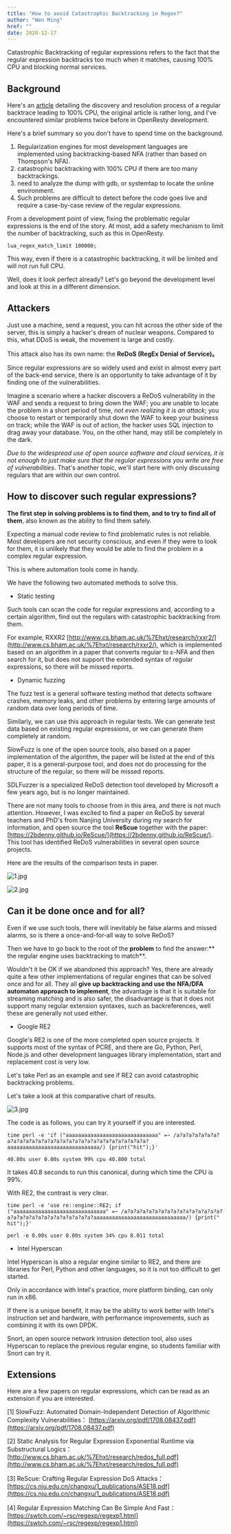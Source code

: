 ```yaml
---
title: "How to avoid Catastrophic Backtracking in Regex?"
author: "Wen Ming"
href: ""
date: 2020-12-17
---
```


Catastrophic Backtracking of regular expressions refers to the fact that the regular expression backtracks too much when it matches, causing 100% CPU and blocking normal services.

## Background

Here's an [article](https://zhuanlan.zhihu.com/p/38229530) detailing the discovery and resolution process of a regular backtrace leading to 100% CPU, the original article is rather long, and I've encountered similar problems twice before in OpenResty development.

Here's a brief summary so you don't have to spend time on the background.

1. Regularization engines for most development languages are implemented using backtracking-based NFA (rather than based on Thompson's NFA).
2. catastrophic backtracking with 100% CPU if there are too many backtrackings.
3. need to analyze the dump with gdb, or systemtap to locate the online environment.
4. Such problems are difficult to detect before the code goes live and require a case-by-case review of the regular expressions.

From a development point of view, fixing the problematic regular expressions is the end of the story. At most, add a safety mechanism to limit the number of backtracking, such as this in OpenResty.

    lua_regex_match_limit 100000;

This way, even if there is a catastrophic backtracking, it will be limited and will not run full CPU.

Well, does it look perfect already? Let's go beyond the development level and look at this in a different dimension.

## Attackers

Just use a machine, send a request, you can hit across the other side of the server, this is simply a hacker's dream of nuclear weapons. Compared to this, what DDoS is weak, the movement is large and costly.

This attack also has its own name: the **ReDoS (RegEx Denial of Service)。**

Since regular expressions are so widely used and exist in almost every part of the back-end service, there is an opportunity to take advantage of it by finding one of the vulnerabilities.

Imagine a scenario where a hacker discovers a ReDoS vulnerability in the WAF and sends a request to bring down the WAF; you are unable to locate the problem in a short period of time, *not even realizing it is an attack*; you choose to restart or temporarily shut down the WAF to keep your business on track; while the WAF is out of action, the hacker uses SQL injection to drag away your database. You, on the other hand, may still be completely in the dark.

*Due to the widespread use of open source software and cloud services, it is not enough to just make sure that the regular expressions you write are free of vulnerabilities*. That's another topic, we'll start here with only discussing regulars that are within our own control.

## How to discover such regular expressions?

**The first step in solving problems is to find them, and to try to find all of them**, also known as the ability to find them safely.

Expecting a manual code review to find problematic rules is not reliable. Most developers are not security conscious, and even if they were to look for them, it is unlikely that they would be able to find the problem in a complex regular expression.

This is where automation tools come in handy.

We have the following two automated methods to solve this.

+ Static testing

Such tools can scan the code for regular expressions and, according to a certain algorithm, find out the regulars with catastrophic backtracking from them.

For example, RXXR2 [http://www.cs.bham.ac.uk/%7Ehxt/research/rxxr2/](http://www.cs.bham.ac.uk/%7Ehxt/research/rxxr2/), which is implemented based on an algorithm in a paper that converts regular to ε-NFA and then search for it, but does not support the extended syntax of regular expressions, so there will be missed reports.

+ Dynamic fuzzing

The fuzz test is a general software testing method that detects software crashes, memory leaks, and other problems by entering large amounts of random data over long periods of time.

Similarly, we can use this approach in regular tests. We can generate test data based on existing regular expressions, or we can generate them completely at random.

SlowFuzz is one of the open source tools, also based on a paper implementation of the algorithm, the paper will be listed at the end of this paper, it is a general-purpose tool, and does not do processing for the structure of the regular, so there will be missed reports.

SDLFuzzer is a specialized ReDoS detection tool developed by Microsoft a few years ago, but is no longer maintained.

There are not many tools to choose from in this area, and there is not much attention. However, I was excited to find a paper on ReDoS by several teachers and PhD's from Nanjing University during my search for information, and open source the tool **ReScue** together with the paper: [https://2bdenny.github.io/ReScue/](https://2bdenny.github.io/ReScue/). This tool has identified ReDoS vulnerabilities in several open source projects.

Here are the results of the comparison tests in paper.

![1.jpg](https://pic2.zhimg.com/80/v2-79b82522f7d06f0ae3c4ccc7aa6adc2d_1440w.jpg)

![2.jpg](https://pic1.zhimg.com/80/v2-37843f350cfce190610379f54a665e00_1440w.jpg)

## Can it be done once and for all?

Even if we use such tools, there will inevitably be false alarms and missed alarms, so is there a once-and-for-all way to solve ReDoS?

Then we have to go back to the root of the **problem** to find the answer:** the regular engine uses backtracking to match**.

Wouldn't it be OK if we abandoned this approach? Yes, there are already quite a few other implementations of regular engines that can be solved once and for all. They all **give up backtracking and use the NFA/DFA automaton approach to implement**, the advantage is that it is suitable for streaming matching and is also safer, the disadvantage is that it does not support many regular extension syntaxes, such as backreferences, well these are generally not used either.

+ Google RE2

Google's RE2 is one of the more completed open source projects. It supports most of the syntax of PCRE, and there are Go, Python, Perl, Node.js and other development languages library implementation, start and replacement cost is very low.

Let's take Perl as an example and see if RE2 can avoid catastrophic backtracking problems.

Let's take a look at this comparative chart of results.

![3.jpg](https://pic4.zhimg.com/80/v2-98eb63b55972c76d2257b7814b5a81ab_1440w.jpg)

The code is as follows, you can try it yourself if you are interested.

    time perl -e 'if ("aaaaaaaaaaaaaaaaaaaaaaaaaaaaaa" =~ /a?a?a?a?a?a?a?a?a?a?a?a?a?a?a?a?a?a?a?a?a?a?a?a?a?a?a?a?a?a?aaaaaaaaaaaaaaaaaaaaaaaaaaaaaa/) {print("hit");}'

    40.80s user 0.00s system 99% cpu 40.800 total

It takes 40.8 seconds to run this canonical, during which time the CPU is 99%.

With RE2, the contrast is very clear.

    time perl -e 'use re::engine::RE2; if ("aaaaaaaaaaaaaaaaaaaaaaaaaaaaaa" =~ /a?a?a?a?a?a?a?a?a?a?a?a?a?a?a?a?a?a?a?a?a?a?a?a?a?a?a?a?a?a?aaaaaaaaaaaaaaaaaaaaaaaaaaaaaa/) {print(" hit");}'

    perl -e 0.00s user 0.00s system 34% cpu 0.011 total

+ Intel Hyperscan

Intel Hyperscan is also a regular engine similar to RE2, and there are libraries for Perl, Python and other languages, so it is not too difficult to get started.

Only in accordance with Intel's practice, more platform binding, can only run in x86.

If there is a unique benefit, it may be the ability to work better with Intel's instruction set and hardware, with performance improvements, such as combining it with its own DPDK.

Snort, an open source network intrusion detection tool, also uses Hyperscan to replace the previous regular engine, so students familiar with Snort can try it.

## Extensions

Here are a few papers on regular expressions, which can be read as an extension if you are interested.

[1] SlowFuzz: Automated Domain-Independent Detection of Algorithmic Complexity Vulnerabilities： [https://arxiv.org/pdf/1708.08437.pdf](https://arxiv.org/pdf/1708.08437.pdf)

[2] Static Analysis for Regular Expression Exponential Runtime via Substructural Logics：[http://www.cs.bham.ac.uk/%7Ehxt/research/redos_full.pdf](http://www.cs.bham.ac.uk/%7Ehxt/research/redos_full.pdf)

[3] ReScue: Crafting Regular Expression DoS Attacks：[https://cs.nju.edu.cn/changxu/1_publications/ASE18.pdf](https://cs.nju.edu.cn/changxu/1_publications/ASE18.pdf)

[4] Regular Expression Matching Can Be Simple And Fast： [https://swtch.com/~rsc/regexp/regexp1.html](https://swtch.com/~rsc/regexp/regexp1.html)
